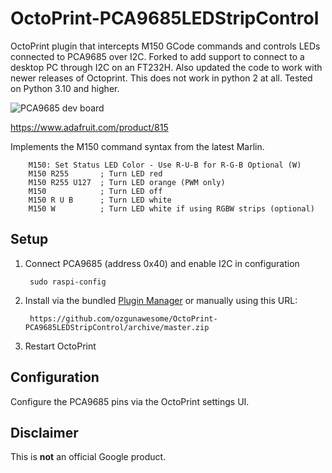 # OctoPrint-PCA9685LEDStripControl

OctoPrint plugin that intercepts M150 GCode commands and controls LEDs connected to PCA9685 over I2C. Forked to add support to connect 
to a desktop PC through I2C on an FT232H. Also updated the code to work with newer releases of Octoprint. This does not work in python 2 at all. Tested on Python 3.10 and higher.

![PCA9685 dev board](https://cdn-shop.adafruit.com/970x728/815-05.jpg)

https://www.adafruit.com/product/815

Implements the M150 command syntax from the latest Marlin.

        M150: Set Status LED Color - Use R-U-B for R-G-B Optional (W)
        M150 R255       ; Turn LED red
        M150 R255 U127  ; Turn LED orange (PWM only)
        M150            ; Turn LED off
        M150 R U B      ; Turn LED white
        M150 W          ; Turn LED white if using RGBW strips (optional)

## Setup

1. Connect PCA9685 (address 0x40) and enable I2C in configuration

    	sudo raspi-config

2. Install via the bundled [Plugin Manager](https://github.com/foosel/OctoPrint/wiki/Plugin:-Plugin-Manager)
or manually using this URL:

    	https://github.com/ozgunawesome/OctoPrint-PCA9685LEDStripControl/archive/master.zip

3. Restart OctoPrint

## Configuration

Configure the PCA9685 pins via the OctoPrint settings UI.

## Disclaimer

This is **not** an official Google product.
